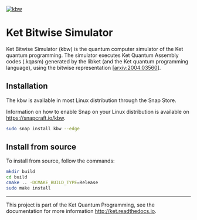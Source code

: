 [![kbw](https://snapcraft.io//kbw/badge.svg)](https://snapcraft.io/kbw)

# Ket Bitwise Simulator

Ket Bitwise Simulator (kbw) is the quantum computer simulator of the Ket
quantum programming. The simulator executes Ket Quantum Assembly codes (.kqasm)
generated by the libket (and the Ket quantum programming language), using the
bitwise representation [[arxiv:2004.03560](https://arxiv.org/abs/2004.03560)]. 

## Installation

The kbw is available in most Linux distribution through the Snap Store.

Information on how to enable Snap on your Linux distribution is available on
https://snapcraft.io/kbw.

```bash
sudo snap install kbw --edge
```

## Install from source 

To install from source, follow the commands:

```bash
mkdir build
cd build
cmake .. -DCMAKE_BUILD_TYPE=Release
sudo make install
```

-----------

This project is part of the Ket Quantum Programming, see the documentation for
more information http://ket.readthedocs.io.